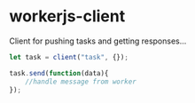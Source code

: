 # workerjs-client

Client for pushing tasks and getting responses...

```javascript
let task = client("task", {});

task.send(function(data){
	//handle message from worker
});
```


